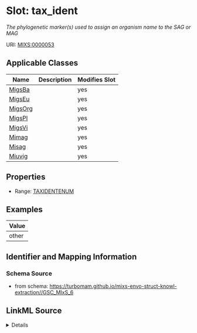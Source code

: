# Slot: tax_ident


_The phylogenetic marker(s) used to assign an organism name to the SAG or MAG_



URI: [MIXS:0000053](https://w3id.org/mixs/0000053)



<!-- no inheritance hierarchy -->




## Applicable Classes

| Name | Description | Modifies Slot |
| --- | --- | --- |
[MigsBa](MigsBa.md) |  |  yes  |
[MigsEu](MigsEu.md) |  |  yes  |
[MigsOrg](MigsOrg.md) |  |  yes  |
[MigsPl](MigsPl.md) |  |  yes  |
[MigsVi](MigsVi.md) |  |  yes  |
[Mimag](Mimag.md) |  |  yes  |
[Misag](Misag.md) |  |  yes  |
[Miuvig](Miuvig.md) |  |  yes  |







## Properties

* Range: [TAXIDENTENUM](TAXIDENTENUM.md)






## Examples

| Value |
| --- |
| other |

## Identifier and Mapping Information







### Schema Source


* from schema: https://turbomam.github.io/mixs-envo-struct-knowl-extraction//GSC_MIxS_6




## LinkML Source

<details>
```yaml
name: tax_ident
description: The phylogenetic marker(s) used to assign an organism name to the SAG
  or MAG
title: taxonomic identity marker
notes:
- identifier
- marker
- taxon
examples:
- value: other
  description: was other <colon> rpoB gene
in_subset:
- sequencing
from_schema: https://turbomam.github.io/mixs-envo-struct-knowl-extraction//GSC_MIxS_6
rank: 1000
slot_uri: MIXS:0000053
alias: tax_ident
domain_of:
- MigsBa
- MigsEu
- MigsOrg
- MigsPl
- MigsVi
- Mimag
- Misag
- Miuvig
range: TAX_IDENT_ENUM

```
</details>